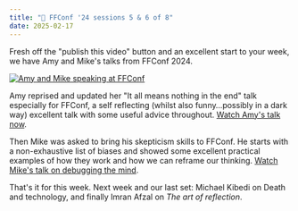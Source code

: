 ```yaml
---
title: "🍿 FFConf '24 sessions 5 & 6 of 8"
date: 2025-02-17
---
```


Fresh off the "publish this video" button and an excellent start to your week, we have Amy and Mike's talks from FFConf 2024.

[![Amy and Mike speaking at FFConf](/images/articles/2024-videos-3.jpg)](https://ffconf.org/videos)

Amy reprised and updated her "It all means nothing in the end" talk especially for FFConf, a self reflecting (whilst also funny…possibly in a dark way) excellent talk with some useful advice throughout. [Watch Amy's talk now](https://www.youtube.com/watch?v=zTFWgEBVf6Q&list=PLXmT1r4krsTo5KtThq4dATD_ctsV8mdJQ&index=5).

Then Mike was asked to bring his skepticism skills to FFConf. He starts with a non-exhaustive list of biases and showed some excellent practical examples of how they work and how we can reframe our thinking. [Watch Mike's talk on debugging the mind](https://www.youtube.com/watch?v=kIEtS-nBdlc&list=PLXmT1r4krsTo5KtThq4dATD_ctsV8mdJQ&index=6).

That's it for this week. Next week and our last set: Michael Kibedi on Death and technology, and finally Imran Afzal on _The art of reflection_.
